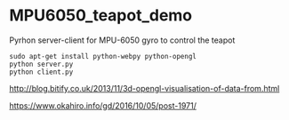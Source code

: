 # MPU6050_teapot_demo
Pyrhon server-client for MPU-6050 gyro to control the teapot


```
sudo apt-get install python-webpy python-opengl
python server.py
python client.py
```

http://blog.bitify.co.uk/2013/11/3d-opengl-visualisation-of-data-from.html

https://www.okahiro.info/gd/2016/10/05/post-1971/


